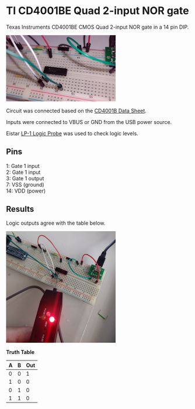 # TI CD4001BE Quad 2-input NOR gate

Texas Instruments CD4001BE CMOS Quad 2-input NOR gate in a 14 pin DIP.

<img src="cd4001.png" width="300">

Circuit was connected based on the [CD4001B Data Sheet](https://www.ti.com/lit/ds/symlink/cd4001b-mil.pdf?ts=175216859297).

Inputs were connected to VBUS or GND from the USB power source.

Eistar [LP-1 Logic Probe](https://www.arcade-museum.com/manuals-test-equipment/LP-1_Logic_Probe.pdf) was used to check logic levels.

## Pins

 1: Gate 1 input<br>
 2: Gate 1 input<br>
 3: Gate 1 output<br>
 7: VSS (ground)<br>
14: VDD (power)

## Results

Logic outputs agree with the table below.

<img src="cd4001-output.png" width="300">

**Truth Table**

A|B|Out
-|-|--
|0|0|1
|1|0|0
|0|1|0
|1|1|0


